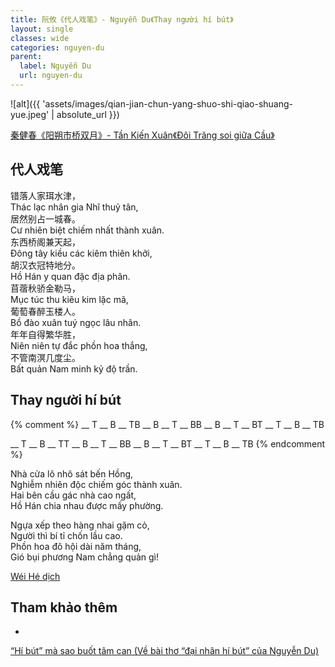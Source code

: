 ```yaml
---
title: 阮攸《代人戏笔》- Nguyễn Du《Thay người hí bút》
layout: single
classes: wide
categories: nguyen-du
parent:
  label: Nguyễn Du
  url: nguyen-du
---
```


![alt]({{ 'assets/images/qian-jian-chun-yang-shuo-shi-qiao-shuang-yue.jpeg' | absolute_url }})
> <cite>
<a target="_blank" href="http://www.360doc.com/content/17/0323/15/596044_639466884.shtml">
秦健春《阳朔市桥双月》- Tần Kiến Xuân《Đôi Trăng soi giữa Cầu》
</a>
</cite>


## 代人戏笔
错落人家珥水津，\
Thác lạc nhân gia Nhĩ thuỷ tân,\
居然别占一城春。\
Cư nhiên biệt chiếm nhất thành xuân.\
东西桥阁兼天起，\
Đông tây kiều các kiêm thiên khởi,\
胡汉衣冠特地分。\
Hồ Hán y quan đặc địa phân.\
苜蓿秋骄金勒马，\
Mục túc thu kiêu kim lặc mã,\
葡萄春醉玉楼人。\
Bồ đào xuân tuý ngọc lâu nhân.\
年年自得繁华胜，\
Niên niên tự đắc phồn hoa thắng,\
不管南溟几度尘。\
Bất quản Nam minh kỷ độ trần.

## Thay người hí bút
{% comment %}
__ T __ B __ TB
__ B __ T __ BB
__ B __ T __ BT
__ T __ B __ TB

__ T __ B __ TT
__ B __ T __ BB
__ B __ T __ BT
__ T __ B __ TB
{% endcomment %}

Nhà cửa lô nhô sát bến Hồng,\
Nghiễm nhiên độc chiếm góc thành xuân.\
Hai bên cầu gác nhà cao ngất,\
Hồ Hán chia nhau được mấy phường.

Ngựa xếp theo hàng nhai gặm cỏ,\
Người thì bí tỉ chốn lầu cao.\
Phồn hoa đô hội dài năm tháng,\
Gió bụi phương Nam chẳng quản gì!

> <cite>
<a target="_blank" href="https://wei-he.xyz">Wéi Hé dịch</a>
</cite>

## Tham khảo thêm
- <a target="_blank" href="https://vanviet.info/nghien-cuu-phe-binh/h-bt-m-sao-buot-tm-can-ve-bi-tho-dai-nhn-h-bt-cua-nguyen-du/">
“Hí bút” mà sao buốt tâm can (Về bài thơ “đại nhân hí bút” của Nguyễn Du)
</a>